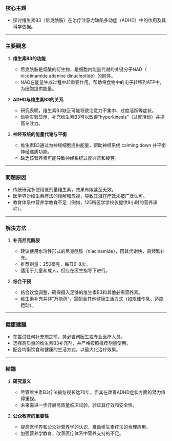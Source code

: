 ### 核心主題  
- 探讨维生素B3（尼克酰胺）在治疗注意力缺陷多动症（ADHD）中的作用及其科学依据。  

---

### 主要觀念  
1. **维生素B3的功能**  
   - 尼克酰胺是烟酸的衍生物，是细胞内能量代谢的关键分子NAD（ nicotinamide adenine dinucleotide）的前体。  
   - NAD在能量生成过程中起重要作用，帮助将食物中的电子转移到ATP中，为细胞提供能量。  

2. **ADHD与维生素B3的关系**  
   - 研究表明，维生素B3缺乏可能导致注意力不集中、过度活跃等症状。  
   - 动物实验显示，补充维生素B3可以改善“hyperkinesis”（过度活动）并提高专注力。  

3. **神经系统的能量代谢与平衡**  
   - 维生素B3通过为神经细胞提供能量，帮助神经系统 calming down 并平衡神经递质功能。  
   - 缺乏该营养素可能导致神经系统过度兴奋和疲劳。  

---

### 問題原因  
- 传统研究多使用低剂量维生素，效果有限甚至无效。  
- 医学界对维生素疗法的误解和忽视，导致其潜在疗效未被广泛认可。  
- 教育体系中营养学教育不足（例如，125所医学学校仅提供8小时的营养课程）。  

---

### 解決方法  
1. **补充尼克酰胺**  
   - 建议使用水溶性形式的尼克酰胺（niacinamide），因其代谢快，需频繁补充。  
   - 推荐剂量：250毫克，每日6-8次。  
   - 适用于儿童和成人，但应在医生指导下进行。  

2. **综合干预**  
   - 结合饮食调整，确保摄入足够的维生素B3和其他必需营养素。  
   - 维生素补充并非“万能药”，需配合其他健康生活方式（如规律作息、适度运动）。  

---

### 健康建議  
- 在尝试任何补充剂之前，务必咨询医生或专业医疗人员。  
- 选择高质量的维生素B3补充剂，并严格按照推荐剂量使用。  
- 配合均衡饮食和健康的生活方式，以最大化治疗效果。  

---

### 結論  
1. **研究意义**  
   - 尽管维生素B3疗法被忽视长达70年，但其在改善ADHD症状方面的潜力值得重视。  
   - 未来需进一步开展高质量临床试验，验证其疗效和安全性。  

2. **公众教育的重要性**  
   - 提高医学界和公众对营养学的认识，推动维生素疗法的合理应用。  
   - 加强营养学教育，改善医疗体系中营养支持的不足。